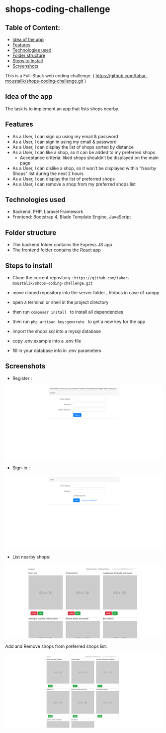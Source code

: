 # shops-coding-challenge


## Table of Content:
  - [Idea of the app](#idea-of-the-app)
  - [Features](#features)
  - [Technologies used](#technologies-used)
  - [Folder structure](#folder-structure)
  - [Steps to Install](#steps-to-install)
  - [Screenshots](#screenshots)

This is a Full-Stack web coding challenge.
( https://github.com/tahar-moustalik/shops-coding-challenge.git )
## Idea of the app
The task is to implement an app that lists shops nearby.

## Features
- As a User, I can sign up using my email & password
- As a User, I can sign in using my email & password
- As a User, I can display the list of shops sorted by distance
- As a User, I can like a shop, so it can be added to my preferred shops
  - Acceptance criteria: liked shops shouldn’t be displayed on the main page
- As a User, I can dislike a shop, so it won’t be displayed within “Nearby Shops” list during the next 2 hours
- As a User, I can display the list of preferred shops
- As a User, I can remove a shop from my preferred shops list

## Technologies used
- Backend: PHP, Laravel Framework
- Frontend: Bootstrap 4, Blade Template Engine, JavaScript

## Folder structure
- The backend folder contains the Express JS app
- The frontend folder contains the React app

## Steps to install
- Clone the current repository : ```https://github.com/tahar-moustalik/shops-coding-challenge.git```
- move cloned repository into the server folder , htdocs in case of xampp
- open a terminal or shell in the project directory
- then run ```composer install ```  to install all dependencies

- then run ```php artisan key:generate ``` to get a new key for the app
- Import the shops.sql into a mysql database
- copy .env.example into a .env file 
- fill in your database info in .env parameters


## Screenshots
- Register :

![Register snapshot](./screenshots/register.png)

- Sign-in :

![Login snapshot](./screenshots/login.png)

- List nearby shops:

![Nearby snapshot](./screenshots/nearbyeshops.png)

Add and Remove shops from preferred shops list:

![Preferred snapshot](./screenshots/preferred-shops.png)
